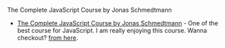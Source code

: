 The Complete JavaScript Course by Jonas Schmedtmann

- [The Complete JavaScript Course by Jonas Schmedtmann](./javascript) - One of the best course for JavaScript. I am really enjoying this course. Wanna checkout? [from here](https://www.udemy.com/course/the-complete-javascript-course).
